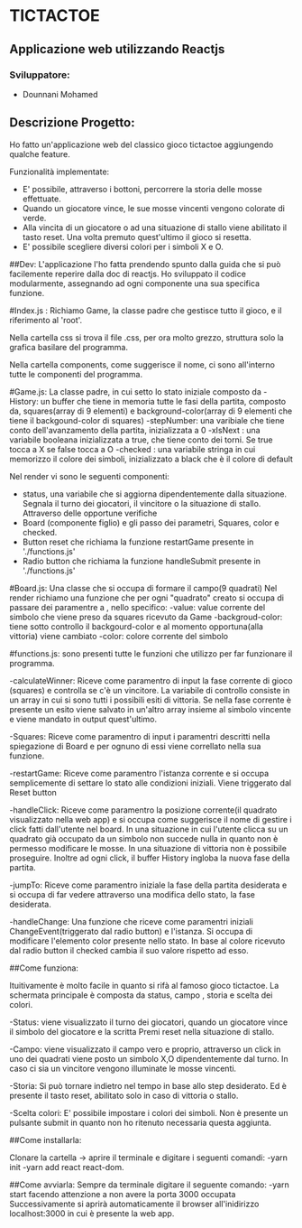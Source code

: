 # TICTACTOE 
  

## Applicazione web utilizzando Reactjs


### Sviluppatore:
- Dounnani Mohamed


## Descrizione Progetto:
Ho fatto un'applicazione web del classico gioco tictactoe aggiungendo qualche feature.

Funzionalità implementate:
 - E' possibile, attraverso i bottoni, percorrere la storia delle mosse effettuate.
 - Quando un giocatore vince, le sue mosse vincenti vengono colorate di verde.
 - Alla  vincita di un giocatore o ad una situazione di stallo viene abilitato il tasto reset. Una volta premuto quest'ultimo il gioco si resetta.
 - E' possibile scegliere diversi colori per i simboli X e O.

##Dev:
L'applicazione l'ho fatta prendendo spunto dalla guida che si può facilemente reperire dalla doc di reactjs.
Ho sviluppato il codice modularmente, assegnando ad ogni componente una sua specifica funzione.

#Index.js : 
Richiamo Game, la classe padre che gestisce tutto il gioco, e il riferimento al 'root'.

Nella cartella css si trova il file .css, per ora molto grezzo, struttura solo la grafica basilare del programma.

Nella cartella components, come suggerisce il nome, ci sono all'interno tutte le componenti del programma.

#Game.js: 
La classe padre, in cui setto lo stato iniziale composto da
-History: un buffer che tiene in memoria tutte le fasi della partita, composto da, squares(array di 9 elementi) e background-color(array di 9 elementi che tiene il backgound-color di 			 squares)
-stepNumber: una varibiale che tiene conto dell'avanzamento della partita, inizializzata a 0
-xIsNext : una variabile booleana inizializzata a true, che tiene conto dei torni. Se true tocca a X se false tocca a O
-checked : una variabile stringa in cui memorizzo il colore dei simboli, inizializzato a black che è il colore di default  
	
Nel render vi sono le seguenti componenti:
- status, una variabile che si aggiorna dipendentemente dalla situazione. Segnala il turno dei giocatori, il vincitore o la situazione di stallo. Attraverso delle opportune verifiche
- Board (componente figlio) e gli passo dei parametri, Squares, color e checked.
- Button reset che richiama la funzione restartGame presente in './functions.js'
- Radio button che richiama la funzione handleSubmit presente in './functions.js'

#Board.js: 
Una classe che si occupa di formare il campo(9 quadrati)
Nel render richiamo una funzione che per ogni "quadrato" creato si occupa di passare dei paramentre a <Square />, nello specifico:
-value: value corrente del simbolo che viene preso da squares ricevuto da Game
-backgroud-color: tiene sotto controllo il backgourd-color e al momento opportuna(alla vittoria) viene cambiato
-color: colore corrente del simbolo

#functions.js: 
sono presenti tutte le funzioni che utilizzo per far funzionare il programma.		
	    
-calculateWinner: Riceve come paramentro di input la fase corrente di gioco (squares) e controlla se c'è un vincitore. La variabile di controllo consiste in un array in cui si sono
tutti i possibili esiti di vittoria. Se nella fase corrente è presente un esito viene salvato in un'altro array insieme al simbolo vincente e viene mandato in output 
quest'ultimo.
		 
-Squares: Riceve come paramentro di input i paramentri descritti nella spiegazione di Board e per ognuno di essi viene correllato nella sua funzione.
			  
-restartGame: Riceve come paramentro l'istanza corrente e si occupa semplicemente di settare lo stato alle condizioni iniziali. Viene triggerato dal Reset button
	
-handleClick: Riceve come paramentro la posizione corrente(il quadrato visualizzato nella web app) e si occupa come suggerisce il nome di gestire i click fatti dall'utente nel board. 
In una situazione in cui l'utente clicca su un quadrato già occupato da un simbolo non succede nulla in quanto non è permesso modificare le mosse.
In una situazione di vittoria non è possibile proseguire. Inoltre ad ogni click, il buffer History ingloba la nuova fase della partita.
	
-jumpTo: Riceve come paramentro iniziale la fase della partita desiderata e si occupa di far vedere attraverso una modifica dello stato, la fase desiderata.
	
-handleChange: Una funzione che riceve come paramentri iniziali ChangeEvent(triggerato dal radio button) e l'istanza. Si occupa di modificare l'elemento color presente nello stato.
In base al colore ricevuto dal radio button il checked cambia il suo valore rispetto ad esso.

##Come funziona:

Ituitivamente è molto facile in quanto si rifà al famoso gioco tictactoe. La schermata principale è composta da status, campo , storia e scelta dei colori.
	
-Status: viene visualizzato il turno dei giocatori, quando un giocatore vince il simbolo del giocatore e la scritta Premi reset nella situazione di stallo.
	
-Campo: viene visualizzato il campo vero e proprio, attraverso un click in uno dei quadrati viene posto un simbolo X,O dipendentemente dal turno. In caso ci sia un vincitore vengono illuminate
le mosse vincenti.
	
-Storia: Si può tornare indietro nel tempo in base allo step desiderato. Ed è presente il tasto reset, abilitato solo in caso di vittoria o stallo.
	
-Scelta colori: E' possibile impostare i colori dei simboli. Non è presente un pulsante submit in quanto non ho ritenuto necessaria questa aggiunta. 


##Come installarla:

Clonare la cartella -> aprire il terminale e digitare i seguenti comandi:
-yarn init 
-yarn add react react-dom.


##Come avviarla:
Sempre da terminale digitare il seguente comando:
-yarn start facendo attenzione a non avere la porta 3000 occupata
Successivamente si aprirà automaticamente il browser all'inidirizzo localhost:3000 in cui è presente la web app. 
	
 


		
		   
 
 

  

